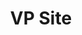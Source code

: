 ---
name: "Maelle Bachelot "
title: "VP Site"
mail: "maelle.bachelot@etu.ec-lyon.fr"
image: "/image/team/Kuza.webp"
---